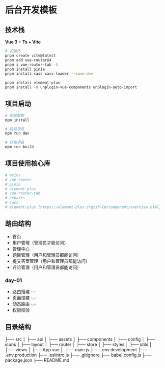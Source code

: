 # 后台开发模板

## 技术栈

**Vue 3 + Ts + Vite**

```bash
# 初始化
pnpm create vite@latest
pnpm add vue-router@4
pnpm i vue-router-tab -S
pnpm install pinia
pnpm install sass sass-loader --save-dev

pnpm install element-plus
pnpm install -D unplugin-vue-components unplugin-auto-import
```

## 项目启动

```bash
# 安装依赖
npm install

# 启动项目
npm run dev

# 打包项目
npm run build
```

## 项目使用核心库

```bash
# axios
# vue-router
# pinia
# element-plus
# vue-router-tab
# echarts
# sass
# element-plus [https://element-plus.org/zh-CN/component/overview.html]
```

## 路由结构

- 首页
- 用户管理（管理员才能访问）
- 管理中心
- 题目管理（用户和管理员都能访问）
- 提交答案管理（用户和管理员都能访问）
- 评论管理（用户和管理员都能访问）

### day-01

- 路由搭建 -.-
- 页面搭建 -.-
- 动态路由 -.-
- 权限校验

## 目录结构

├── src
│ ├── api
│ ├── assets
│ ├── components
│ ├── config
│ ├── icons
│ ├── layout
│ ├── router
│ ├── store
│ ├── styles
│ ├── utils
│ ├── views
│ ├── App.vue
│ ├── main.js
├── .env.development
├── .env.production
├── .eslintrc.js
├── .gitignore
├── babel.config.js
├── package.json
├── README.md
